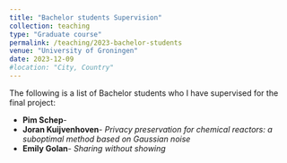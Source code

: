 ```yaml
---
title: "Bachelor students Supervision"
collection: teaching
type: "Graduate course"
permalink: /teaching/2023-bachelor-students
venue: "University of Groningen"
date: 2023-12-09
#location: "City, Country"
---
```

The following is a list of Bachelor students who I have supervised for the final project:

* **Pim Schep**- 
* **Joran Kuijvenhoven**- *Privacy preservation for chemical reactors: a suboptimal method based on Gaussian noise*
* **Emily Golan**- *Sharing without showing* 